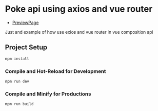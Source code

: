 # Poke api using axios and vue router

 - [PreviewPage](https://routes-axios-pwa.netlify.app/)

Just and example of how use exios and vue router in vue composition api

## Project Setup

```sh
npm install
```

### Compile and Hot-Reload for Development

```sh
npm run dev
```

### Compile and Minify for Productions

```sh
npm run build
```
